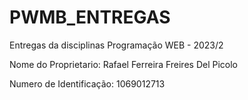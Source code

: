 # PWMB_ENTREGAS
Entregas da disciplinas Programação WEB - 2023/2

Nome do Proprietario: Rafael Ferreira Freires Del Picolo

Numero de Identificação: 1069012713
